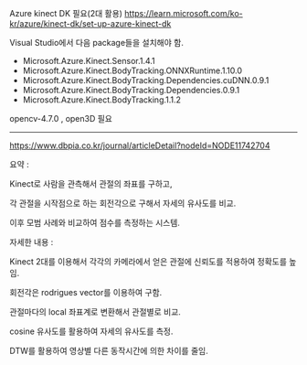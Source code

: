 Azure kinect DK 필요(2대 활용)
https://learn.microsoft.com/ko-kr/azure/kinect-dk/set-up-azure-kinect-dk

Visual Studio에서 다음 package들을 설치해야 함.
- Microsoft.Azure.Kinect.Sensor.1.4.1
- Microsoft.Azure.Kinect.BodyTracking.ONNXRuntime.1.10.0
- Microsoft.Azure.Kinect.BodyTracking.Dependencies.cuDNN.0.9.1
- Microsoft.Azure.Kinect.BodyTracking.Dependencies.0.9.1
- Microsoft.Azure.Kinect.BodyTracking.1.1.2

opencv-4.7.0 , open3D 필요

--- 
https://www.dbpia.co.kr/journal/articleDetail?nodeId=NODE11742704

요약 : 

Kinect로 사람을 관측해서 관절의 좌표를 구하고, 

각 관절을 시작점으로 하는 회전각으로 구해서 자세의 유사도를 비교.

이후 모범 사례와 비교하여 점수를 측정하는 시스템.

자세한 내용 :

Kinect 2대를 이용해서 각각의 카메라에서 얻은 관절에 신뢰도를 적용하여 정확도를 높임.

회전각은 rodrigues vector를 이용하여 구함.

관절마다의 local 좌표계로 변환해서 관절별로 비교.

cosine 유사도를 활용하여 자세의 유사도를 측정.

DTW를 활용하여 영상별 다른 동작시간에 의한 차이를 줄임.

